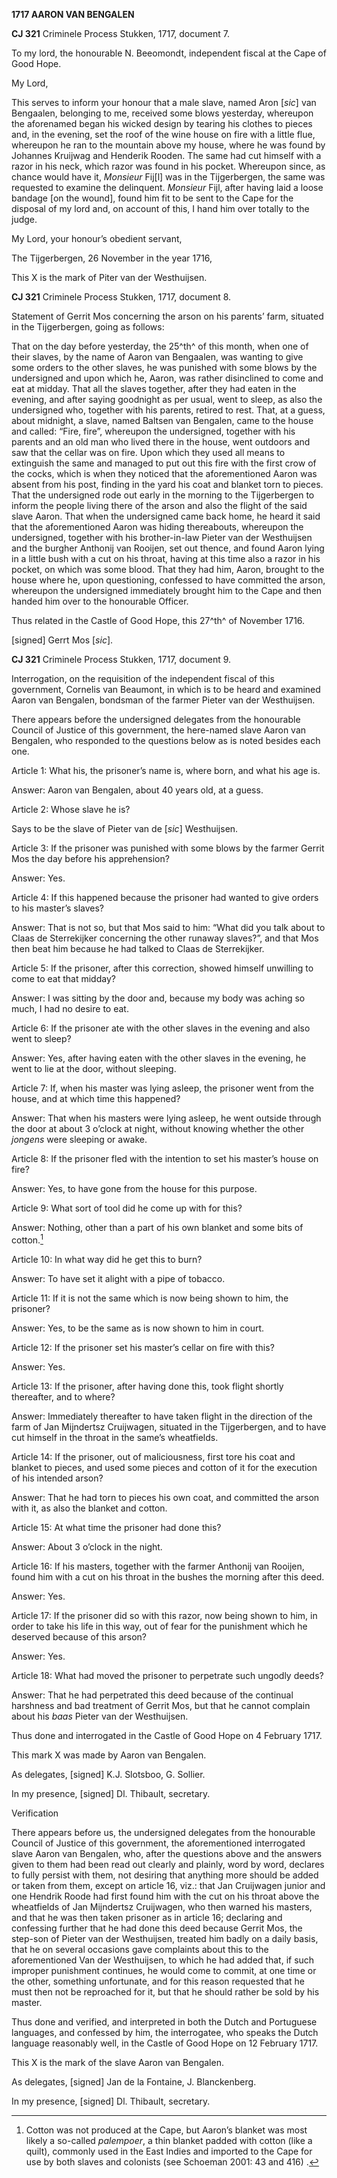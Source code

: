 **1717 AARON VAN BENGALEN**

**CJ 321** Criminele Process Stukken, 1717, document 7.

To my lord, the honourable N. Beeomondt, independent fiscal at the Cape
of Good Hope.

My Lord,

This serves to inform your honour that a male slave, named Aron
\[*sic*\] van Bengaalen, belonging to me, received some blows yesterday,
whereupon the aforenamed began his wicked design by tearing his clothes
to pieces and, in the evening, set the roof of the wine house on fire
with a little flue, whereupon he ran to the mountain above my house,
where he was found by Johannes Kruijwag and Henderik Rooden. The same
had cut himself with a razor in his neck, which razor was found in his
pocket. Whereupon since, as chance would have it, *Monsieur* Fij\[l\]
was in the Tijgerbergen, the same was requested to examine the
delinquent. *Monsieur* Fijl, after having laid a loose bandage \[on the
wound\], found him fit to be sent to the Cape for the disposal of my
lord and, on account of this, I hand him over totally to the judge.

My Lord, your honour’s obedient servant,

The Tijgerbergen, 26 November in the year 1716,

This X is the mark of Piter van der Westhuijsen.

**CJ 321** Criminele Process Stukken, 1717, document 8.

Statement of Gerrit Mos concerning the arson on his parents’ farm,
situated in the Tijgerbergen, going as follows:

That on the day before yesterday, the 25^th^ of this month, when one of
their slaves, by the name of Aaron van Bengaalen, was wanting to give
some orders to the other slaves, he was punished with some blows by the
undersigned and upon which he, Aaron, was rather disinclined to come and
eat at midday. That all the slaves together, after they had eaten in the
evening, and after saying goodnight as per usual, went to sleep, as also
the undersigned who, together with his parents, retired to rest. That,
at a guess, about midnight, a slave, named Baltsen van Bengalen, came to
the house and called: “Fire, fire”, whereupon the undersigned, together
with his parents and an old man who lived there in the house, went
outdoors and saw that the cellar was on fire. Upon which they used all
means to extinguish the same and managed to put out this fire with the
first crow of the cocks, which is when they noticed that the
aforementioned Aaron was absent from his post, finding in the yard his
coat and blanket torn to pieces. That the undersigned rode out early in
the morning to the Tijgerbergen to inform the people living there of the
arson and also the flight of the said slave Aaron. That when the
undersigned came back home, he heard it said that the aforementioned
Aaron was hiding thereabouts, whereupon the undersigned, together with
his brother-in-law Pieter van der Westhuijsen and the burgher Anthonij
van Rooijen, set out thence, and found Aaron lying in a little bush with
a cut on his throat, having at this time also a razor in his pocket, on
which was some blood. That they had him, Aaron, brought to the house
where he, upon questioning, confessed to have committed the arson,
whereupon the undersigned immediately brought him to the Cape and then
handed him over to the honourable Officer.

Thus related in the Castle of Good Hope, this 27^th^ of November 1716.

\[signed\] Gerrt Mos \[*sic*\].

**CJ 321** Criminele Process Stukken, 1717, document 9.

Interrogation, on the requisition of the independent fiscal of this
government, Cornelis van Beaumont, in which is to be heard and examined
Aaron van Bengalen, bondsman of the farmer Pieter van der Westhuijsen.

There appears before the undersigned delegates from the honourable
Council of Justice of this government, the here-named slave Aaron van
Bengalen, who responded to the questions below as is noted besides each
one.

Article 1: What his, the prisoner’s name is, where born, and what his
age is.

Answer: Aaron van Bengalen, about 40 years old, at a guess.

Article 2: Whose slave he is?

Says to be the slave of Pieter van de \[*sic*\] Westhuijsen.

Article 3: If the prisoner was punished with some blows by the farmer
Gerrit Mos the day before his apprehension?

Answer: Yes.

Article 4: If this happened because the prisoner had wanted to give
orders to his master’s slaves?

Answer: That is not so, but that Mos said to him: “What did you talk
about to Claas de Sterrekijker concerning the other runaway slaves?”,
and that Mos then beat him because he had talked to Claas de
Sterrekijker.

Article 5: If the prisoner, after this correction, showed himself
unwilling to come to eat that midday?

Answer: I was sitting by the door and, because my body was aching so
much, I had no desire to eat.

Article 6: If the prisoner ate with the other slaves in the evening and
also went to sleep?

Answer: Yes, after having eaten with the other slaves in the evening, he
went to lie at the door, without sleeping.

Article 7: If, when his master was lying asleep, the prisoner went from
the house, and at which time this happened?

Answer: That when his masters were lying asleep, he went outside through
the door at about 3 o’clock at night, without knowing whether the other
*jongens* were sleeping or awake.

Article 8: If the prisoner fled with the intention to set his master’s
house on fire?

Answer: Yes, to have gone from the house for this purpose.

Article 9: What sort of tool did he come up with for this?

Answer: Nothing, other than a part of his own blanket and some bits of
cotton.[^1]

Article 10: In what way did he get this to burn?

Answer: To have set it alight with a pipe of tobacco.

Article 11: If it is not the same which is now being shown to him, the
prisoner?

Answer: Yes, to be the same as is now shown to him in court.

Article 12: If the prisoner set his master’s cellar on fire with this?

Answer: Yes.

Article 13: If the prisoner, after having done this, took flight shortly
thereafter, and to where?

Answer: Immediately thereafter to have taken flight in the direction of
the farm of Jan Mijndertsz Cruijwagen, situated in the Tijgerbergen, and
to have cut himself in the throat in the same’s wheatfields.

Article 14: If the prisoner, out of maliciousness, first tore his coat
and blanket to pieces, and used some pieces and cotton of it for the
execution of his intended arson?

Answer: That he had torn to pieces his own coat, and committed the arson
with it, as also the blanket and cotton.

Article 15: At what time the prisoner had done this?

Answer: About 3 o’clock in the night.

Article 16: If his masters, together with the farmer Anthonij van
Rooijen, found him with a cut on his throat in the bushes the morning
after this deed.

Answer: Yes.

Article 17: If the prisoner did so with this razor, now being shown to
him, in order to take his life in this way, out of fear for the
punishment which he deserved because of this arson?

Answer: Yes.

Article 18: What had moved the prisoner to perpetrate such ungodly
deeds?

Answer: That he had perpetrated this deed because of the continual
harshness and bad treatment of Gerrit Mos, but that he cannot complain
about his *baas* Pieter van der Westhuijsen.

Thus done and interrogated in the Castle of Good Hope on 4 February
1717.

This mark X was made by Aaron van Bengalen.

As delegates, \[signed\] K.J. Slotsboo, G. Sollier.

In my presence, \[signed\] Dl. Thibault, secretary.

Verification

There appears before us, the undersigned delegates from the honourable
Council of Justice of this government, the aforementioned interrogated
slave Aaron van Bengalen, who, after the questions above and the answers
given to them had been read out clearly and plainly, word by word,
declares to fully persist with them, not desiring that anything more
should be added or taken from them, except on article 16, viz.: that Jan
Cruijwagen junior and one Hendrik Roode had first found him with the cut
on his throat above the wheatfields of Jan Mijndertsz Cruijwagen, who
then warned his masters, and that he was then taken prisoner as in
article 16; declaring and confessing further that he had done this deed
because Gerrit Mos, the step-son of Pieter van der Westhuijsen, treated
him badly on a daily basis, that he on several occasions gave complaints
about this to the aforementioned Van der Westhuijsen, to which he had
added that, if such improper punishment continues, he would come to
commit, at one time or the other, something unfortunate, and for this
reason requested that he must then not be reproached for it, but that he
should rather be sold by his master.

Thus done and verified, and interpreted in both the Dutch and Portuguese
languages, and confessed by him, the interrogatee, who speaks the Dutch
language reasonably well, in the Castle of Good Hope on 12 February
1717.

This X is the mark of the slave Aaron van Bengalen.

As delegates, \[signed\] Jan de la Fontaine, J. Blanckenberg.

In my presence, \[signed\] Dl. Thibault, secretary.

[^1]: Cotton was not produced at the Cape, but Aaron’s blanket was most
    likely a so-called *palempoer*, a thin blanket padded with cotton
    (like a quilt), commonly used in the East Indies and imported to the
    Cape for use by both slaves and colonists (see Schoeman 2001: 43 and
    416) .
